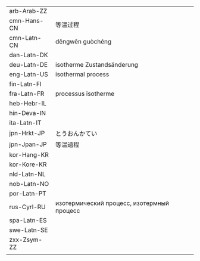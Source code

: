 | | | |
|-|-|-|
| arb-Arab-ZZ |  |  |
| cmn-Hans-CN | 等温过程 |  |
| cmn-Latn-CN | děngwēn guòchéng |  |
| dan-Latn-DK |  |  |
| deu-Latn-DE | isotherme Zustandsänderung |  |
| eng-Latn-US | isothermal process |  |
| fin-Latn-FI |  |  |
| fra-Latn-FR | processus isotherme |  |
| heb-Hebr-IL |  |  |
| hin-Deva-IN |  |  |
| ita-Latn-IT |  |  |
| jpn-Hrkt-JP | とうおんかてい |  |
| jpn-Jpan-JP | 等温過程 |  |
| kor-Hang-KR |  |  |
| kor-Kore-KR |  |  |
| nld-Latn-NL |  |  |
| nob-Latn-NO |  |  |
| por-Latn-PT |  |  |
| rus-Cyrl-RU | изотермический процесс, изотермный процесс |  |
| spa-Latn-ES |  |  |
| swe-Latn-SE |  |  |
| zxx-Zsym-ZZ |  |  |
|  |  |  |
